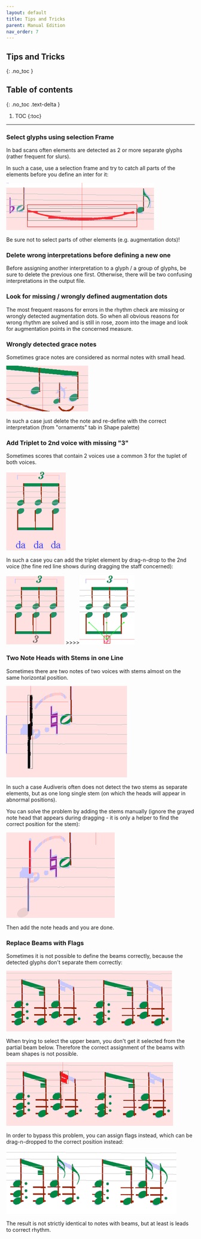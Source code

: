 ```yaml
---
layout: default
title: Tips and Tricks
parent: Manual Edition
nav_order: 7
---
```

## Tips and Tricks
{: .no_toc }

## Table of contents
{: .no_toc .text-delta }

1. TOC
{:toc}

---

### Select glyphs using selection Frame

In bad scans often elements are detected as 2 or more separate glyphs (rather frequent for slurs).

In such a case, use a selection frame and try to catch all parts of the elements before you define
an inter for it:

![](../assets/selection_frame.png)

Be sure not to select parts of other elements (e.g. augmentation dots)!

### Delete wrong interpretations before defining a new one

Before assigning another interpretation to a glyph / a group of glyphs, be sure to delete
the previous one first.
Otherwise, there will be two confusing interpretations in the output file.

### Look for missing / wrongly defined augmentation dots

The most frequent reasons for errors in the rhythm check are missing or wrongly detected
augmentation dots.
So when all obvious reasons for wrong rhythm are solved and is still in rose, zoom into the image
and look for augmentation points in the concerned measure.

### Wrongly detected grace notes

Sometimes grace notes are considered as normal notes with small head.

![](../assets/wrong_grace_note.png)

In such a case just delete the note and re-define with the correct interpretation
(from "ornaments" tab in Shape palette)

### Add Triplet to 2nd voice with missing "3"

Sometimes scores that contain 2 voices use a common 3 for the tuplet of both voices.

![](../assets/triplet_with_missing_3.png)

In such a case you can add the triplet element by drag-n-drop to the 2nd voice
(the fine red line shows during dragging the staff concerned):

![](../assets/add_triplet.png) &gt;&gt;&gt;&gt;![](../assets/added_triplet.png)

### Two Note Heads with Stems in one Line

Sometimes there are two notes of two voices with stems almost on the same horizontal position.

![](../assets/two_stems_in_line.png)

In such a case Audiveris often does not detect the two stems as separate elements, but as one long
single stem (on which the heads will appear in abnormal positions).

You can solve the problem by adding the stems manually (ignore the grayed note head that appears
during dragging - it is only a helper to find the correct position for the stem):

![](../assets/add_stems_manually.png)

Then add the note heads and you are done.

### Replace Beams with Flags

Sometimes it is not possible to define the beams correctly, because the detected glyphs
don't separate them correctly:

![](../assets/missing_beams.png)

When trying to select the upper beam, you don't get it selected from the partial beam below.
Therefore the correct assignment of the beams with beam shapes is not possible.

![](../assets/missing_beams_glyph.png)

In order to bypass this problem, you can assign flags instead, which can be drag-n-dropped to
the correct position instead:

![](../assets/missing_beams_flags.png)

The result is not strictly identical to notes with beams, but at least is leads to correct rhythm.
